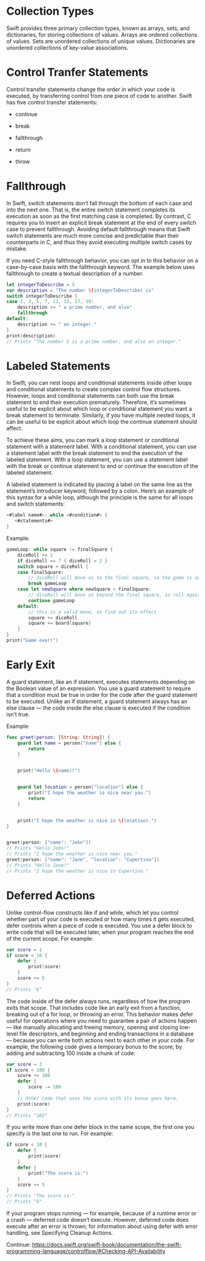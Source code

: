 # Collection Types

Swift provides three primary collection types, known as arrays, sets, and dictionaries, for storing collections of values. Arrays are ordered collections of values. Sets are unordered collections of unique values. Dictionaries are unordered collections of key-value associations.

# Control Tranfer Statements

Control transfer statements change the order in which your code is executed, by transferring control from one piece of code to another. Swift has five control transfer statements:

- continue

- break

- fallthrough

- return

- throw


# Fallthrough

In Swift, switch statements don’t fall through the bottom of each case and into the next one. That is, the entire switch statement completes its execution as soon as the first matching case is completed. By contrast, C requires you to insert an explicit break statement at the end of every switch case to prevent fallthrough. Avoiding default fallthrough means that Swift switch statements are much more concise and predictable than their counterparts in C, and thus they avoid executing multiple switch cases by mistake.

If you need C-style fallthrough behavior, you can opt in to this behavior on a case-by-case basis with the fallthrough keyword. The example below uses fallthrough to create a textual description of a number.

```swift
let integerToDescribe = 5
var description = "The number \(integerToDescribe) is"
switch integerToDescribe {
case 2, 3, 5, 7, 11, 13, 17, 19:
    description += " a prime number, and also"
    fallthrough
default:
    description += " an integer."
}
print(description)
// Prints "The number 5 is a prime number, and also an integer."
```

# Labeled Statements

In Swift, you can nest loops and conditional statements inside other loops and conditional statements to create complex control flow structures. However, loops and conditional statements can both use the break statement to end their execution prematurely. Therefore, it’s sometimes useful to be explicit about which loop or conditional statement you want a break statement to terminate. Similarly, if you have multiple nested loops, it can be useful to be explicit about which loop the continue statement should affect.

To achieve these aims, you can mark a loop statement or conditional statement with a statement label. With a conditional statement, you can use a statement label with the break statement to end the execution of the labeled statement. With a loop statement, you can use a statement label with the break or continue statement to end or continue the execution of the labeled statement.

A labeled statement is indicated by placing a label on the same line as the statement’s introducer keyword, followed by a colon. Here’s an example of this syntax for a while loop, although the principle is the same for all loops and switch statements:


```swift
<#label name#>: while <#condition#> {
   <#statements#>
}
```

Example:

```swift
gameLoop: while square != finalSquare {
    diceRoll += 1
    if diceRoll == 7 { diceRoll = 1 }
    switch square + diceRoll {
    case finalSquare:
        // diceRoll will move us to the final square, so the game is over
        break gameLoop
    case let newSquare where newSquare > finalSquare:
        // diceRoll will move us beyond the final square, so roll again
        continue gameLoop
    default:
        // this is a valid move, so find out its effect
        square += diceRoll
        square += board[square]
    }
}
print("Game over!")
```

# Early Exit

A guard statement, like an if statement, executes statements depending on the Boolean value of an expression. You use a guard statement to require that a condition must be true in order for the code after the guard statement to be executed. Unlike an if statement, a guard statement always has an else clause — the code inside the else clause is executed if the condition isn’t true.

Example:

```swift
func greet(person: [String: String]) {
    guard let name = person["name"] else {
        return
    }


    print("Hello \(name)!")


    guard let location = person["location"] else {
        print("I hope the weather is nice near you.")
        return
    }


    print("I hope the weather is nice in \(location).")
}


greet(person: ["name": "John"])
// Prints "Hello John!"
// Prints "I hope the weather is nice near you."
greet(person: ["name": "Jane", "location": "Cupertino"])
// Prints "Hello Jane!"
// Prints "I hope the weather is nice in Cupertino."
```

# Deferred Actions

Unlike control-flow constructs like if and while, which let you control whether part of your code is executed or how many times it gets executed, defer controls when a piece of code is executed. You use a defer block to write code that will be executed later, when your program reaches the end of the current scope. For example:

```swift
var score = 1
if score < 10 {
    defer {
        print(score)
    }
    score += 5
}
// Prints "6"
```

The code inside of the defer always runs, regardless of how the program exits that scope. That includes code like an early exit from a function, breaking out of a for loop, or throwing an error. This behavior makes defer useful for operations where you need to guarantee a pair of actions happen — like manually allocating and freeing memory, opening and closing low-level file descriptors, and beginning and ending transactions in a database — because you can write both actions next to each other in your code. For example, the following code gives a temporary bonus to the score, by adding and subtracting 100 inside a chunk of code:

```swift
var score = 3
if score < 100 {
    score += 100
    defer {
        score -= 100
    }
    // Other code that uses the score with its bonus goes here.
    print(score)
}
// Prints "103"
```

If you write more than one defer block in the same scope, the first one you specify is the last one to run. For example:

```swift
if score < 10 {
    defer {
        print(score)
    }
    defer {
        print("The score is:")
    }
    score += 5
}
// Prints "The score is:"
// Prints "6"
```

If your program stops running — for example, because of a runtime error or a crash — deferred code doesn’t execute. However, deferred code does execute after an error is thrown; for information about using defer with error handling, see Specifying Cleanup Actions.

Continue: https://docs.swift.org/swift-book/documentation/the-swift-programming-language/controlflow/#Checking-API-Availability

